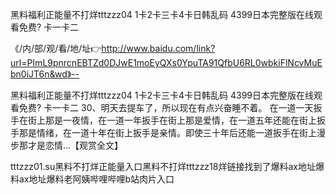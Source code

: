 黑料福利正能量不打烊tttzzz04
1卡2卡三卡4卡日韩乱码
4399日本完整版在线观看免费?
卡一卡二


《/内/部/观/看/地/址👉http://www.baidu.com/link?url=PImL9pnrcnEBTZd0DJwE1moEyQXs0YpuTA91QfbU6RL0wbkiFlNcvMuEbn0iJT6n&wd》--

黑料福利正能量不打烊tttzzz04
1卡2卡三卡4卡日韩乱码
4399日本完整版在线观看免费?
卡一卡二
	30、明天去提车了，所以现在有点兴奋睡不着。
在一道一天扳手在街上那是一夜情，在一道一年扳手在街上那是爱情，在一道五年还能在街上扳手那是情绪，在一道十年在街上扳手是亲情。即使三十年后还能一道扳手在街上漫步那才是恋情...【观赏全文】





tttzzz01.su黑料不打烊正能量入口黑料不打烊tttzzz18烊链接找到了爆料ax地址爆料ax地址爆料老阿姨哔哩哔哩b站肉片入口
